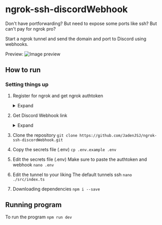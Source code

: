 # ngrok-ssh-discordWebhook
Don't have portforwarding? But need to expose some ports like ssh?
But can't pay for ngrok pro?

Start a ngrok tunnel and send the domain and port to Discord using webhooks.

Preview:
![Image preview](https://cdn.discordapp.com/attachments/1052466594133069836/1052861495664443393/image.png)


## How to run
### Setting things up
1. Register for ngrok and get ngrok authtoken
   <details closed>
    <summary>Expand</summary>
    Go to https://dashboard.ngrok.com/signup
    After signing up copy the authtoken as shown highlighted

    Guide image:
    https://cdn.discordapp.com/attachments/660770162072485890/1052868815110811719/2022-12-15_15-43.png

    </details>
2. Get Discord Webhook link
   <details closed>
    <summary>Expand</summary>
    Go to a discord server you own or create one.
    On the server channel you want notifications to be sent, edit the channel, then creat a new webhook and copy the webhook url

    Guide image:
    https://cdn.discordapp.com/attachments/660770162072485890/1052871385900384326/image.png

    </details>
3. Clone the repository
`
git clone https://github.com/JadenJSJ/ngrok-ssh-discordWebhook.git
`

1. Copy the secrets file (.env)
`
cp .env.example .env
`

1. Edit the secrets file (.env)
Make sure to paste the authtoken and webhook
`
nano .env
`

1. Edit the tunnel to your liking
   The default tunnels ssh
   `
   nano ./src/index.ts
   `

2. Downloading dependencies
   `
   npm i --save
   `
## Running program
To run the program
`
npm run dev
`